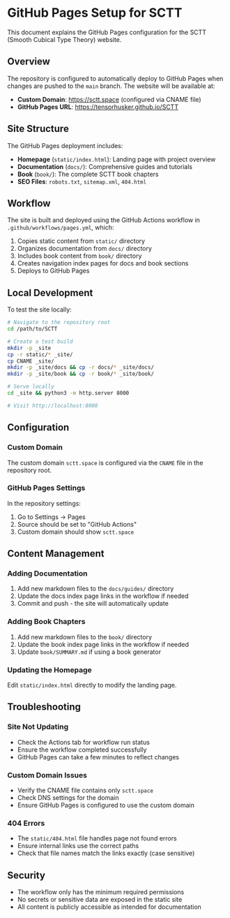 # GitHub Pages Setup for SCTT

This document explains the GitHub Pages configuration for the SCTT (Smooth Cubical Type Theory) website.

## Overview

The repository is configured to automatically deploy to GitHub Pages when changes are pushed to the `main` branch. The website will be available at:

- **Custom Domain**: https://sctt.space (configured via CNAME file)
- **GitHub Pages URL**: https://tensorhusker.github.io/SCTT

## Site Structure

The GitHub Pages deployment includes:

- **Homepage** (`static/index.html`): Landing page with project overview
- **Documentation** (`docs/`): Comprehensive guides and tutorials
- **Book** (`book/`): The complete SCTT book chapters
- **SEO Files**: `robots.txt`, `sitemap.xml`, `404.html`

## Workflow

The site is built and deployed using the GitHub Actions workflow in `.github/workflows/pages.yml`, which:

1. Copies static content from `static/` directory
2. Organizes documentation from `docs/` directory
3. Includes book content from `book/` directory
4. Creates navigation index pages for docs and book sections
5. Deploys to GitHub Pages

## Local Development

To test the site locally:

```bash
# Navigate to the repository root
cd /path/to/SCTT

# Create a test build
mkdir -p _site
cp -r static/* _site/
cp CNAME _site/
mkdir -p _site/docs && cp -r docs/* _site/docs/
mkdir -p _site/book && cp -r book/* _site/book/

# Serve locally
cd _site && python3 -m http.server 8000

# Visit http://localhost:8000
```

## Configuration

### Custom Domain

The custom domain `sctt.space` is configured via the `CNAME` file in the repository root.

### GitHub Pages Settings

In the repository settings:
1. Go to Settings → Pages
2. Source should be set to "GitHub Actions"
3. Custom domain should show `sctt.space`

## Content Management

### Adding Documentation

1. Add new markdown files to the `docs/guides/` directory
2. Update the docs index page links in the workflow if needed
3. Commit and push - the site will automatically update

### Adding Book Chapters

1. Add new markdown files to the `book/` directory
2. Update the book index page links in the workflow if needed
3. Update `book/SUMMARY.md` if using a book generator

### Updating the Homepage

Edit `static/index.html` directly to modify the landing page.

## Troubleshooting

### Site Not Updating

- Check the Actions tab for workflow run status
- Ensure the workflow completed successfully
- GitHub Pages can take a few minutes to reflect changes

### Custom Domain Issues

- Verify the CNAME file contains only `sctt.space`
- Check DNS settings for the domain
- Ensure GitHub Pages is configured to use the custom domain

### 404 Errors

- The `static/404.html` file handles page not found errors
- Ensure internal links use the correct paths
- Check that file names match the links exactly (case sensitive)

## Security

- The workflow only has the minimum required permissions
- No secrets or sensitive data are exposed in the static site
- All content is publicly accessible as intended for documentation